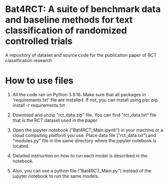# Bat4RCT: A suite of benchmark data and baseline methods for text classification of randomized controlled trials
A repository of dataset and source code for the publication paper of RCT classification research 

# How to use files  
1. All the code ran on Python 3.9.16. Make sure that all packages in 'requirements.txt' file are installed. If not, you can install using pip: pip install -r requirements.txt 

2. Download and unzip "rct_data.zip" file. You can find "rct_data.txt" file that is the RCT dataset used in the paper. 
 
3. Open the jupyter notebook ("Bat4RCT_Main.ipynb") in your machine or a cloud computing platform you use. Place data file ("rct_data.txt") and "modules.py" file in the same directory where the jupyter notebook is located. 

4. Detailed instruction on how to run each model is described in the notebook.

5. Also, you can use a python file ("Bat4RCT_Main.py") instead of the jupyter notebook to run the same models.

